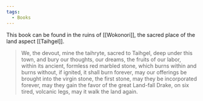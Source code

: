 ```yaml
---
tags:
  - Books
---
```


This book can be found in the ruins of [[Wokonori]], the sacred place of the land aspect [[Taihgel]].

> We, the devout, mine the taihryte, sacred to Taihgel, deep under this town, and bury our thoughts, our dreams, the fruits of our labor, within its ancient, formless red marbled stone, which burns within and burns without, if ignited, it shall burn forever, may our offerings be brought
> into the virgin stone, the first stone, may they be incorporated forever, may they gain the favor of the great Land-fall Drake, on six tired, volcanic legs, may it walk the land again.
